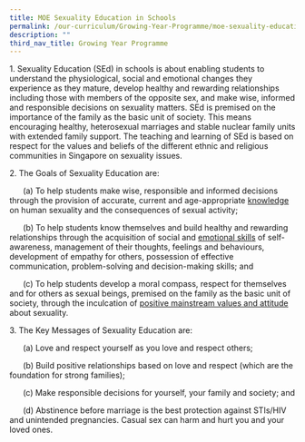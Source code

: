 ```yaml
---
title: MOE Sexuality Education in Schools
permalink: /our-curriculum/Growing-Year-Programme/moe-sexuality-education-in-schools/
description: ""
third_nav_title: Growing Year Programme
---
```

1\. Sexuality Education (SEd) in schools is about enabling students to understand the physiological, social and emotional changes they experience as they mature, develop healthy and rewarding relationships including those with members of the opposite sex, and make wise, informed and responsible decisions on sexuality matters. SEd is premised on the importance of the family as the basic unit of society. This means encouraging healthy, heterosexual marriages and stable nuclear family units with extended family support. The teaching and learning of SEd is based on respect for the values and beliefs of the different ethnic and religious communities in Singapore on sexuality issues.


2\. The Goals of Sexuality Education are:

&nbsp;&nbsp;&nbsp;&nbsp;&nbsp;&nbsp;(a) To help students make wise, responsible and informed decisions through the provision of accurate, current and age-appropriate <u>knowledge</u> on human sexuality and the consequences of sexual activity;

&nbsp;&nbsp;&nbsp;&nbsp;&nbsp;&nbsp;(b) To help students know themselves and build healthy and rewarding relationships through the acquisition of social and <u>emotional skills</u> of self-awareness, management of their thoughts, feelings and behaviours, development of empathy for others, possession of effective communication, problem-solving and decision-making skills; and

 
&nbsp;&nbsp;&nbsp;&nbsp;&nbsp;&nbsp;(c) To help students develop a moral compass, respect for themselves and for others as sexual beings, premised on the family as the basic unit of society, through the inculcation of <u>positive mainstream values and attitude</u> about sexuality.


3\. The Key Messages of Sexuality Education are:   

&nbsp;&nbsp;&nbsp;&nbsp;&nbsp;&nbsp;(a) Love and respect yourself as you love and respect others;   

&nbsp;&nbsp;&nbsp;&nbsp;&nbsp;&nbsp;(b) Build positive relationships based on love and respect (which are the foundation for strong families);

&nbsp;&nbsp;&nbsp;&nbsp;&nbsp;&nbsp;(c) Make responsible decisions for yourself, your family and society; and   

&nbsp;&nbsp;&nbsp;&nbsp;&nbsp;&nbsp;(d) Abstinence before marriage is the best protection against STIs/HIV and unintended pregnancies. Casual sex can harm and hurt you and your loved ones.